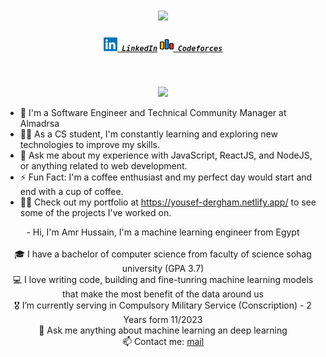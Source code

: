 

<h1 align="center">
  <a href="https://git.io/typing-svg">
    <img src="https://readme-typing-svg.herokuapp.com/?lines=Hello,+There!+👋;This+is+Amr+Hussain...;&center=true&size=30">
  </a>
</h1>

<h5 align="center">
  <code><a href="https://www.linkedin.com/in/amrhussainsayed" title="LinkedIn Profile"><img width="22" src="linkedin.jpg"> LinkedIn</a></code>
  <code><a href="https://codeforces.com/profile/Mastery07" title="Codeforces Profile"><img width="22" src="codeforces.jpg"> Codeforces</a></code>
</h5>
<br>
<p align="center">
  <a href="https://github.com/DenverCoder1/readme-typing-svg"><img src="https://readme-typing-svg.herokuapp.com/?lines=Full-stack%20web%20developer;Always%20learning%20new%20things&font=Fira%20Code&center=true&width=440&height=45&color=f75c7e&vCenter=true&size=22"></a>
</p> 

- 🏢 I'm a Software Engineer and Technical Community Manager at Almadrsa
- 👨‍💻 As a CS student, I'm constantly learning and exploring new technologies to improve my skills.
- 💬 Ask me about my experience with JavaScript, ReactJS, and NodeJS, or anything related to web development.
- ⚡ Fun Fact: I'm a coffee enthusiast and my perfect day would start and end with a cup of coffee.
- 👨‍💻 Check out my portfolio at https://yousef-dergham.netlify.app/ to see some of the projects I've worked on.

<p align="center">
 - Hi, I'm Amr Hussain, I'm a machine learning engineer from Egypt
  <br>
  <br>
  🎓 I have a bachelor of computer science from faculty of science sohag university (GPA 3.7)
  <br>
  💻 I love writing code, building and fine-tunring machine learning models that make the most benefit of the data around us
  <br>
  🎖️ I’m currently serving in Compulsory Military Service (Conscription) - 2 Years form 11/2023
  <br>
  💬 Ask me anything about machine learning an deep learning
  <br>
  📫 Contact me: <a href="mailto: amrohossnei@gmail.com">mail</a>
</p>
<!--
**zumrudu-anka/zumrudu-anka** is a ✨ _special_ ✨ repository because its `README.md` (this file) appears on your GitHub profile.

Here are some ideas to get you started:

- 🔭 I’m currently working on ...
- 🌱 I’m currently learning ...
- 👯 I’m looking to collaborate on ...
- 🤔 I’m looking for help with ...
- 💬 Ask me about ...
- 📫 How to reach me: ...
- 😄 Pronouns: ...
- ⚡ Fun fact: ...

-->

